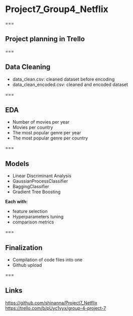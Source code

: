 # Project7_Group4_Netflix

===

## Project planning in Trello 

===

## Data Cleaning

- data_clean.csv: cleaned dataset before encoding
- data_clean_encoded.csv: cleaned and encoded dataset

===

## EDA

- Number of movies per year
- Movies per country
- The most popular genre per year
- The most popular genre per country

===

## Models

- Linear Discriminant Analysis
- GaussianProcessClassifier
- BaggingClassifier
- Gradient Tree Boosting

**Each with:**

- feature selection
- Hyperparameters tuning
- comparison metrics

===

## Finalization

- Compilation of code files into one
- Github upload

=== 

## Links

https://github.com/shinanna/Project7_Netflix 
https://trello.com/b/pUyc1vyx/group-4-project-7 
